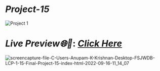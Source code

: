 # _Project-15_
![Project 1](https://user-images.githubusercontent.com/91872149/190566280-9018c1e9-78bd-41cd-a278-8aa1995e4afd.jpg)

# _Live Preview🌐🚀_: _[Click Here](https://live-class-assignment-15.netlify.app/)_
![screencapture-file-C-Users-Anupam-K-Krishnan-Desktop-FSJWDB-LCP-1-15-Final-Project-15-index-html-2022-09-16-11_14_07](https://user-images.githubusercontent.com/91872149/190566362-e5db710a-bd38-432b-bea5-6c71f9c59abf.png)
